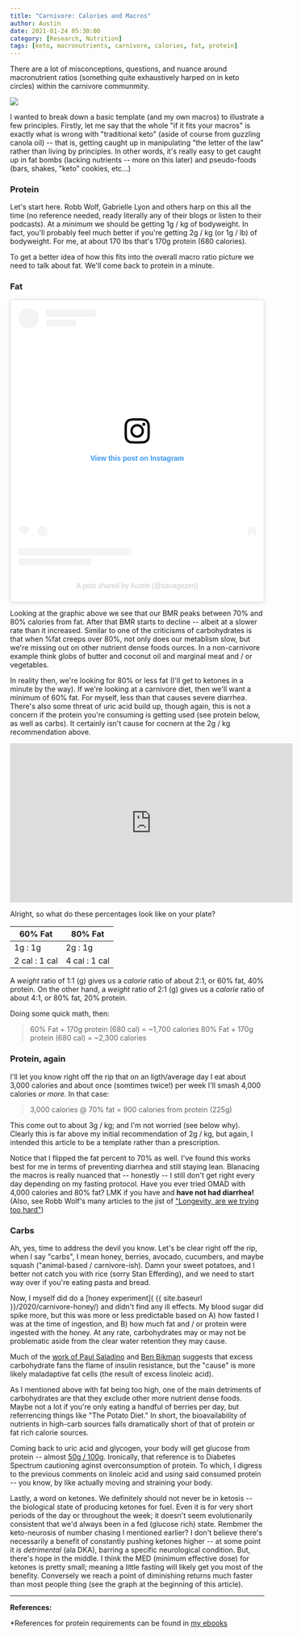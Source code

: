 ```yaml
---
title: "Carnivore: Calories and Macros"
author: Austin
date: 2021-01-24 05:30:00
category: [Research, Nutrition]
tags: [keto, macronutrients, carnivore, calories, fat, protein]
---
```


There are a lot of misconceptions, questions, and nuance around macronutrient ratios (something quite exhaustively harped on in keto circles) within the carnivore communmity.

<a href="https://lh3.googleusercontent.com/pvj-95x5hcjG4erLyL7dHdlMEpBQkS2EOMW4GT71No6GtIE97dzgaUSWEAJf3q2kpg3jQagMcrdHZdhGtVEAlRYThD2lie9HLDeUEdAQ4nexEvKuRY7rtkmsLB-NliMLUg-bi23Q8ek=w2400?source=screenshot.guru"> <img src="https://lh3.googleusercontent.com/pvj-95x5hcjG4erLyL7dHdlMEpBQkS2EOMW4GT71No6GtIE97dzgaUSWEAJf3q2kpg3jQagMcrdHZdhGtVEAlRYThD2lie9HLDeUEdAQ4nexEvKuRY7rtkmsLB-NliMLUg-bi23Q8ek=w600-h315-p-k" /> </a>

I wanted to break down a basic template (and my own macros) to illustrate a few principles.  Firstly, let me say that the whole "if it fits your macros" is exactly what is wrong with "traditional keto" (aside of course from guzzling canola oil) -- that is, getting caught up in manipulating "the letter of the law" rather than living by principles.  In other words, it's really easy to get caught up in fat bombs (lacking nutrients -- more on this later) and pseudo-foods (bars, shakes, "keto" cookies, etc...)

### Protein

Let's start here.  Robb Wolf, Gabrielle Lyon and others harp on this all the time (no reference needed, ready literally any of their blogs or listen to their podcasts).  At a *minimum* we should be getting 1g / kg of bodyweight.  In fact, you'll probably feel much better if you're getting 2g / kg (or 1g / lb) of bodyweight.  For me, at about 170 lbs that's 170g protein (680 calories).

To get a better idea of how this fits into the overall macro ratio picture we need to talk about fat.  We'll come back to protein in a minute.

### Fat

<blockquote class="instagram-media" data-instgrm-captioned data-instgrm-permalink="https://www.instagram.com/p/CF0SG9kgxAw/?utm_source=ig_embed&amp;utm_campaign=loading" data-instgrm-version="13" style=" background:#FFF; border:0; border-radius:3px; box-shadow:0 0 1px 0 rgba(0,0,0,0.5),0 1px 10px 0 rgba(0,0,0,0.15); margin: 1px; max-width:540px; min-width:326px; padding:0; width:99.375%; width:-webkit-calc(100% - 2px); width:calc(100% - 2px);"><div style="padding:16px;"> <a href="https://www.instagram.com/p/CF0SG9kgxAw/?utm_source=ig_embed&amp;utm_campaign=loading" style=" background:#FFFFFF; line-height:0; padding:0 0; text-align:center; text-decoration:none; width:100%;" target="_blank"> <div style=" display: flex; flex-direction: row; align-items: center;"> <div style="background-color: #F4F4F4; border-radius: 50%; flex-grow: 0; height: 40px; margin-right: 14px; width: 40px;"></div> <div style="display: flex; flex-direction: column; flex-grow: 1; justify-content: center;"> <div style=" background-color: #F4F4F4; border-radius: 4px; flex-grow: 0; height: 14px; margin-bottom: 6px; width: 100px;"></div> <div style=" background-color: #F4F4F4; border-radius: 4px; flex-grow: 0; height: 14px; width: 60px;"></div></div></div><div style="padding: 19% 0;"></div> <div style="display:block; height:50px; margin:0 auto 12px; width:50px;"><svg width="50px" height="50px" viewBox="0 0 60 60" version="1.1" xmlns="https://www.w3.org/2000/svg" xmlns:xlink="https://www.w3.org/1999/xlink"><g stroke="none" stroke-width="1" fill="none" fill-rule="evenodd"><g transform="translate(-511.000000, -20.000000)" fill="#000000"><g><path d="M556.869,30.41 C554.814,30.41 553.148,32.076 553.148,34.131 C553.148,36.186 554.814,37.852 556.869,37.852 C558.924,37.852 560.59,36.186 560.59,34.131 C560.59,32.076 558.924,30.41 556.869,30.41 M541,60.657 C535.114,60.657 530.342,55.887 530.342,50 C530.342,44.114 535.114,39.342 541,39.342 C546.887,39.342 551.658,44.114 551.658,50 C551.658,55.887 546.887,60.657 541,60.657 M541,33.886 C532.1,33.886 524.886,41.1 524.886,50 C524.886,58.899 532.1,66.113 541,66.113 C549.9,66.113 557.115,58.899 557.115,50 C557.115,41.1 549.9,33.886 541,33.886 M565.378,62.101 C565.244,65.022 564.756,66.606 564.346,67.663 C563.803,69.06 563.154,70.057 562.106,71.106 C561.058,72.155 560.06,72.803 558.662,73.347 C557.607,73.757 556.021,74.244 553.102,74.378 C549.944,74.521 548.997,74.552 541,74.552 C533.003,74.552 532.056,74.521 528.898,74.378 C525.979,74.244 524.393,73.757 523.338,73.347 C521.94,72.803 520.942,72.155 519.894,71.106 C518.846,70.057 518.197,69.06 517.654,67.663 C517.244,66.606 516.755,65.022 516.623,62.101 C516.479,58.943 516.448,57.996 516.448,50 C516.448,42.003 516.479,41.056 516.623,37.899 C516.755,34.978 517.244,33.391 517.654,32.338 C518.197,30.938 518.846,29.942 519.894,28.894 C520.942,27.846 521.94,27.196 523.338,26.654 C524.393,26.244 525.979,25.756 528.898,25.623 C532.057,25.479 533.004,25.448 541,25.448 C548.997,25.448 549.943,25.479 553.102,25.623 C556.021,25.756 557.607,26.244 558.662,26.654 C560.06,27.196 561.058,27.846 562.106,28.894 C563.154,29.942 563.803,30.938 564.346,32.338 C564.756,33.391 565.244,34.978 565.378,37.899 C565.522,41.056 565.552,42.003 565.552,50 C565.552,57.996 565.522,58.943 565.378,62.101 M570.82,37.631 C570.674,34.438 570.167,32.258 569.425,30.349 C568.659,28.377 567.633,26.702 565.965,25.035 C564.297,23.368 562.623,22.342 560.652,21.575 C558.743,20.834 556.562,20.326 553.369,20.18 C550.169,20.033 549.148,20 541,20 C532.853,20 531.831,20.033 528.631,20.18 C525.438,20.326 523.257,20.834 521.349,21.575 C519.376,22.342 517.703,23.368 516.035,25.035 C514.368,26.702 513.342,28.377 512.574,30.349 C511.834,32.258 511.326,34.438 511.181,37.631 C511.035,40.831 511,41.851 511,50 C511,58.147 511.035,59.17 511.181,62.369 C511.326,65.562 511.834,67.743 512.574,69.651 C513.342,71.625 514.368,73.296 516.035,74.965 C517.703,76.634 519.376,77.658 521.349,78.425 C523.257,79.167 525.438,79.673 528.631,79.82 C531.831,79.965 532.853,80.001 541,80.001 C549.148,80.001 550.169,79.965 553.369,79.82 C556.562,79.673 558.743,79.167 560.652,78.425 C562.623,77.658 564.297,76.634 565.965,74.965 C567.633,73.296 568.659,71.625 569.425,69.651 C570.167,67.743 570.674,65.562 570.82,62.369 C570.966,59.17 571,58.147 571,50 C571,41.851 570.966,40.831 570.82,37.631"></path></g></g></g></svg></div><div style="padding-top: 8px;"> <div style=" color:#3897f0; font-family:Arial,sans-serif; font-size:14px; font-style:normal; font-weight:550; line-height:18px;"> View this post on Instagram</div></div><div style="padding: 12.5% 0;"></div> <div style="display: flex; flex-direction: row; margin-bottom: 14px; align-items: center;"><div> <div style="background-color: #F4F4F4; border-radius: 50%; height: 12.5px; width: 12.5px; transform: translateX(0px) translateY(7px);"></div> <div style="background-color: #F4F4F4; height: 12.5px; transform: rotate(-45deg) translateX(3px) translateY(1px); width: 12.5px; flex-grow: 0; margin-right: 14px; margin-left: 2px;"></div> <div style="background-color: #F4F4F4; border-radius: 50%; height: 12.5px; width: 12.5px; transform: translateX(9px) translateY(-18px);"></div></div><div style="margin-left: 8px;"> <div style=" background-color: #F4F4F4; border-radius: 50%; flex-grow: 0; height: 20px; width: 20px;"></div> <div style=" width: 0; height: 0; border-top: 2px solid transparent; border-left: 6px solid #f4f4f4; border-bottom: 2px solid transparent; transform: translateX(16px) translateY(-4px) rotate(30deg)"></div></div><div style="margin-left: auto;"> <div style=" width: 0px; border-top: 8px solid #F4F4F4; border-right: 8px solid transparent; transform: translateY(16px);"></div> <div style=" background-color: #F4F4F4; flex-grow: 0; height: 12px; width: 16px; transform: translateY(-4px);"></div> <div style=" width: 0; height: 0; border-top: 8px solid #F4F4F4; border-left: 8px solid transparent; transform: translateY(-4px) translateX(8px);"></div></div></div> <div style="display: flex; flex-direction: column; flex-grow: 1; justify-content: center; margin-bottom: 24px;"> <div style=" background-color: #F4F4F4; border-radius: 4px; flex-grow: 0; height: 14px; margin-bottom: 6px; width: 224px;"></div> <div style=" background-color: #F4F4F4; border-radius: 4px; flex-grow: 0; height: 14px; width: 144px;"></div></div></a><p style=" color:#c9c8cd; font-family:Arial,sans-serif; font-size:14px; line-height:17px; margin-bottom:0; margin-top:8px; overflow:hidden; padding:8px 0 7px; text-align:center; text-overflow:ellipsis; white-space:nowrap;"><a href="https://www.instagram.com/p/CF0SG9kgxAw/?utm_source=ig_embed&amp;utm_campaign=loading" style=" color:#c9c8cd; font-family:Arial,sans-serif; font-size:14px; font-style:normal; font-weight:normal; line-height:17px; text-decoration:none;" target="_blank">A post shared by Austin (@savagezen)</a></p></div></blockquote> <script async src="//www.instagram.com/embed.js"></script>

Looking at the graphic above we see that our BMR peaks between 70% and 80% calories from fat.  After that BMR starts to decline -- albeit at a slower rate than it increased.  Similar to one of the criticisms of carbohydrates is that when %fat creeps over 80%, not only does our metablism slow, but we're missing out on other nutrient dense foods ources.  In a non-carnivore example think globs of butter and coconut oil and marginal meat and / or vegetables.

In reality then, we're looking for 80% or less fat (I'll get to ketones in a minute by the way).  If we're looking at a carnivore diet, then we'll want a minimum of 60% fat.  For myself, less than that causes severe diarrhea.  There's also some threat of uric acid build up, though again, this is not a concern if the protein you're consuming is getting used (see protein below, as well as carbs).  It certainly isn't cause for cocnern at the 2g / kg recommendation above.

<iframe width="560" height="315" src="https://www.youtube.com/embed/bBddh5jkF9U" frameborder="0" allow="accelerometer; autoplay; clipboard-write; encrypted-media; gyroscope; picture-in-picture" allowfullscreen></iframe>

Alright, so what do these percentages look like on your plate?

| 60% Fat | 80% Fat |
| ------- | ------- |
| 1g : 1g | 2g : 1g |
| 2 cal : 1 cal | 4 cal : 1 cal |

A *weight* ratio of 1:1 (g) gives us a *calorie* ratio of about 2:1, or 60% fat, 40% protein.  On the other hand, a *weight* ratio of 2:1 (g) gives us a *calorie* ratio of about 4:1, or 80% fat, 20% protein.

Doing some quick math, then:

> 60% Fat + 170g protein (680 cal) = ~1,700 calories
> 80% Fat + 170g protein (680 cal) = ~2,300 calories

### Protein, again

I'll let you know right off the rip that on an ligth/average day I eat about 3,000 calories and about once (somtimes twice!) per week I'll smash 4,000 calories *or more*.  In that case:

> 3,000 calories @ 70% fat = 900 calories from protein (225g)

This come out to about 3g / kg; and I'm not worried (see below why).  Clearly this is far above my initial recommendation of 2g / kg, but again, I intended this article to be a template rather than a prescription.

Notice that I flipped the fat percent to 70% as well.  I've found this works best for me in terms of preventing diarrhea and still staying lean.  Blanacing the macros is really nuanced that -- honestly -- I still don't get right every day depending on my fasting protocol.  Have you ever tried OMAD with 4,000 calories and 80% fat?  LMK if you have and **have not had diarrhea!** (Also, see Robb Wolf's many articles to the jist of ["Longevity, are we trying too hard"](https://www.ketocon.org/videos/ketocon-online-2020/robb-wolf-longevity/))

### Carbs

Ah, yes, time to address the devil you know.  Let's be clear right off the rip, when I say "carbs", I mean honey, berries, avocado, cucumbers, and maybe squash ("animal-based / carnivore-ish).  Damn your sweet potatoes, and I better not catch you with rice (sorry Stan Efferding), and we need to start way over if you're eating pasta and bread.

Now, I myself did do a [honey experiment]( {{ site.baseurl }}/2020/carnivore-honey/) and didn't find any ill effects.  My blood sugar did spike more, but this was more or less predictable based on A) how fasted I was at the time of ingestion, and B) how much fat and / or protein were ingested with the honey.  At any rate, carbohydrates may or may not be problematic aside from the clear water retention they may cause.

Much of the [work of Paul Saladino](https://castbox.fm/channel/Fundamental-Health-with-Paul-Saladino%2C-MD-id2108592?country=us) and [Ben Bikman](https://castbox.fm/episode/What%E2%80%99s-to-blame-for-Insulin-Resistance%2C-Carbs-or-PUFAs--A-very-friendly-debate-with-Ben-Bikman%2C-PhD-id2108592-id304784768?country=us) suggests that excess carbohydrate fans the flame of insulin resistance, but the "cause" is more likely maladaptive fat cells (the result of excess linoleic acid).

As I mentioned above with fat being too high, one of the main detriments of carbohydrates are that they exclude other more nutrient dense foods.  Maybe not a lot if you're only eating a handful of berries per day, but referrencing things like  "The Potato Diet."  In short, the bioavailability of nutrients in high-carb sources falls dramatically short of that of protein or fat rich calorie sources.

Coming back to uric acid and glycogen, your body will get glucose from protein --   almost [50g / 100g](http://journal.diabetes.org/diabetesspectrum/00v13n3/pg132.htm).  Ironically, that reference is to Diabetes Spectrum cautioning aginst overconsumption of protein.  To which, I digress to the previous comments on linoleic acid and *using* said consumed protein -- you know, by like actually moving and straining your body.

Lastly, a word on ketones.  We definitely should not never be in ketosis -- the biological state of producing ketones for fuel.  Even it is for very short periods of the day or throughout the week; it doesn't seem evolutionarily consistent that we'd always been in a fed (glucose rich) state.  Rembmer the keto-neurosis of number chasing I mentioned earlier?  I don't believe there's necessarily a benefit of constantly pushing ketones higher -- at some point it *is detrimental* (ala DKA), barring a specific neurological condition.  But, there's hope in the middle.  I think the MED (minimum effective dose) for ketones is pretty small; meaning a little fasting will likely get you most of the benefity.  Conversely we reach a point of diminishing returns much faster than most people thing (see the graph at the beginning of this article).

---

**References:**

*References for protein requirements can be found in [my ebooks](https://kombat-kitchen.square.site/)
